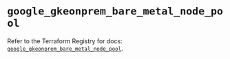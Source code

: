 # `google_gkeonprem_bare_metal_node_pool`

Refer to the Terraform Registry for docs: [`google_gkeonprem_bare_metal_node_pool`](https://registry.terraform.io/providers/hashicorp/google-beta/5.41.0/docs/resources/google_gkeonprem_bare_metal_node_pool).
